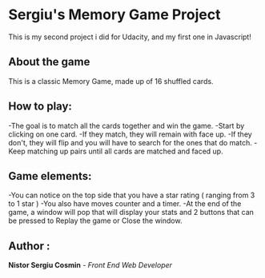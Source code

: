 # Sergiu's Memory Game Project

This is my second project i did for Udacity, and my first one in Javascript!

## About the game

This is a classic Memory Game, made up of 16 shuffled cards.

## How to play:

-The goal is to match all the cards together and win the game.
-Start by clicking on one card. 
-If they match, they will remain with face up.
-If they don't, they will flip and you will have to search for the ones that do match.
-Keep matching up pairs until all cards are matched and faced up.

## Game elements:

-You can notice on the top side that you have a star rating ( ranging from 3 to 1 star )
-You also have moves counter and a timer.
-At the end of the game, a window will pop that will display your stats and 2 buttons that
can be pressed to Replay the game or Close the window.

## Author :
**Nistor Sergiu Cosmin** - _Front End Web Developer_
